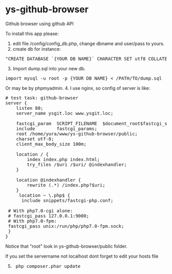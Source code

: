 # ys-github-browser
Github browser using github API

To install this app please:
1. edit file /config/config_db.php, change dbname and user/pass to yours.
2. create db for instance:  
<pre>
"CREATE DATABASE `{YOUR_DB_NAME}` CHARACTER SET utf8 COLLATE utf8_general_ci;"
</pre>
3. Import dump.sql into your new db. 
<pre>
import mysql -u root -p {YOUR_DB_NAME} < /PATH/TO/dump.sql 
</pre>
Or may be by phpmyadmin.
4. I use nginx, so config of server is like:
<pre>
# test task: github-browser
server {
    listen 80;
    server_name ysgit.loc www.ysgit.loc;

    fastcgi_param  SCRIPT_FILENAME  $document_root$fastcgi_script_name;
    include        fastcgi_params;
    root /home/yura/www/ys-github-browser/public;
    charset utf-8;
    client_max_body_size 100m;
    
    location / {
	    index index.php index.html;
	    try_files /$uri /$uri/ @indexhandler;
    }
    
    location @indexhandler {
	    rewrite (.*) /index.php?$uri;
    }
     location ~ \.php$ {
      include snippets/fastcgi-php.conf;

 # With php7.0-cgi alone:
 # fastcgi_pass 127.0.0.1:9000;
 # With php7.0-fpm:
 fastcgi_pass unix:/run/php/php7.0-fpm.sock;
 }
}
</pre>
Notice that "root" look in ys-github-browser/public folder.

If you set the servername not localhost dont forget to edit your hosts file

5. <pre> php composer.phar update</pre> 
